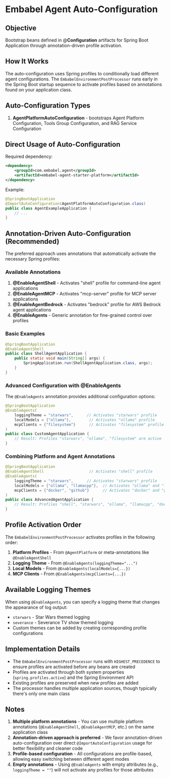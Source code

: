 # Embabel Agent Auto-Configuration

## Objective
Bootstrap beans defined in @**Configuration** artifacts for Spring Boot Application through annotation-driven profile activation.

## How It Works

The auto-configuration uses Spring profiles to conditionally load different agent configurations. The `EmbabelEnvironmentPostProcessor` runs early in the Spring Boot startup sequence to activate profiles based on annotations found on your application class.

## Auto-Configuration Types

1. **AgentPlatformAutoConfiguration** - bootstraps Agent Platform Configuration, Tools Group Configuration, and RAG Service Configuration

## Direct Usage of Auto-Configuration

Required dependency:
```xml
<dependency>
    <groupId>com.embabel.agent</groupId>
    <artifactId>embabel-agent-starter-platform</artifactId>
</dependency>
```

Example:
```java
@SpringBootApplication
@ImportAutoConfiguration(AgentPlatformAutoConfiguration.class)
public class AgentExampleApplication {
    // ...
}
```

## Annotation-Driven Auto-Configuration (Recommended)

The preferred approach uses annotations that automatically activate the necessary Spring profiles:

### Available Annotations

1. **@EnableAgentShell** - Activates "shell" profile for command-line agent applications
2. **@EnableAgentMCP** - Activates "mcp-server" profile for MCP server applications
3. **@EnableAgentBedrock** - Activates "bedrock" profile for AWS Bedrock agent applications
4. **@EnableAgents** - Generic annotation for fine-grained control over profiles

### Basic Examples

```java
@SpringBootApplication
@EnableAgentShell
public class ShellAgentApplication {
    public static void main(String[] args) {
        SpringApplication.run(ShellAgentApplication.class, args);
    }
}
```

### Advanced Configuration with @EnableAgents

The `@EnableAgents` annotation provides additional configuration options:

```java
@SpringBootApplication
@EnableAgents(
    loggingTheme = "starwars",      // Activates "starwars" profile
    localModels = {"ollama"},        // Activates "ollama" profile
    mcpClients = {"filesystem"}      // Activates "filesystem" profile
)
public class CustomAgentApplication {
    // Result: Profiles "starwars", "ollama", "filesystem" are active
}
```

### Combining Platform and Agent Annotations

```java
@SpringBootApplication
@EnableAgentShell                    // Activates "shell" profile
@EnableAgents(
    loggingTheme = "starwars",      // Activates "starwars" profile
    localModels = {"ollama", "llamacpp"},  // Activates "ollama" and "llamacpp" profiles
    mcpClients = {"docker", "github"}      // Activates "docker" and "github" profiles
)
public class AdvancedAgentApplication {
    // Result: Profiles "shell", "starwars", "ollama", "llamacpp", "docker", "github" are active
}
```

## Profile Activation Order

The `EmbabelEnvironmentPostProcessor` activates profiles in the following order:

1. **Platform Profiles** - From `@AgentPlatform` or meta-annotations like `@EnableAgentShell`
2. **Logging Theme** - From `@EnableAgents(loggingTheme="...")`
3. **Local Models** - From `@EnableAgents(localModels={...})`
4. **MCP Clients** - From `@EnableAgents(mcpClients={...})`

## Available Logging Themes

When using `@EnableAgents`, you can specify a logging theme that changes the appearance of log output:

- `starwars` - Star Wars themed logging
- `severance` - Severance TV show themed logging
- Custom themes can be added by creating corresponding profile configurations

## Implementation Details

- The `EmbabelEnvironmentPostProcessor` runs with `HIGHEST_PRECEDENCE` to ensure profiles are activated before any beans are created
- Profiles are activated through both system properties (`spring.profiles.active`) and the Spring Environment API
- Existing profiles are preserved when new profiles are added
- The processor handles multiple application sources, though typically there's only one main class

## Notes

1. **Multiple platform annotations** - You can use multiple platform annotations (`@EnableAgentShell`, `@EnableAgentMCP`, etc.) on the same application class
2. **Annotation-driven approach is preferred** - We favor annotation-driven auto-configuration over direct `@ImportAutoConfiguration` usage for better flexibility and cleaner code
3. **Profile-based configuration** - All configurations are profile-based, allowing easy switching between different agent modes
4. **Empty annotations** - Using `@EnableAgents` with empty attributes (e.g., `loggingTheme = ""`) will not activate any profiles for those attributes